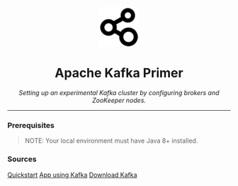 <br />
<p align="center">
  <a href="">
    <img src=".logo.png" alt="Logo" width="90" height="90">
  </a>

  <h1 align="center">Apache Kafka Primer</h1>

  <p align="center"><i>Setting up an experimental Kafka cluster by configuring brokers and ZooKeeper nodes.</i>
  </p>
</p>

---

### Prerequisites

> NOTE: Your local environment must have Java 8+ installed.





### Sources

[Quickstart](https://kafka.apache.org/quickstart)
[App using Kafka](https://openclassrooms.com/fr/courses/4451251-gerez-des-flux-de-donnees-temps-reel/4451526-creez-votre-premiere-application-avec-kafka)
[Download Kafka](https://www.apache.org/dyn/closer.cgi?path=/kafka/3.4.0/kafka_2.13-3.4.0.tgz)
